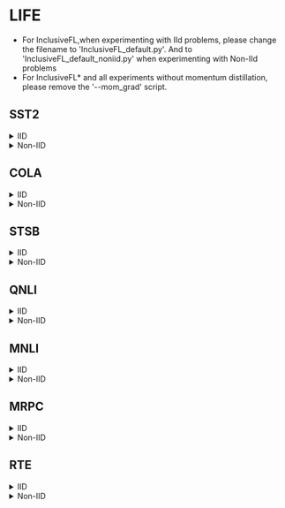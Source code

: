 # LIFE
- For InclusiveFL,when experimenting with IId problems, please change the filename to 'InclusiveFL_default.py'. And to 'InclusiveFL_default_noniid.py' when experimenting with Non-IId problems
- For InclusiveFL* and all experiments without momentum distillation, please remove the '--mom_grad' script.
## SST2
<details>
  <summary>IID</summary>
  <pre><code>python LIFE.py --model_name_or_path roberta-base --task_name sst2 --local_cls --local_one --local_pooler --mom_grad --mom_beta 0.2 --log_round 5 --portion 1 1 1 --pick_percentage 0.1 --rounds 100  --strategy split --leader_epoch 5 --num_users 1000 --seed 1762505000
  </code></pre>
</details>

<details>
  <summary>Non-IID</summary>
  <pre><code>python LIFE_noniid.py --model_name_or_path roberta-base --task_name sst2 --local_cls --local_one --local_pooler --mom_grad --mom_beta 0.2 --log_round 5 --portion 5 3 2 --pick_percentage 0.1 --rounds 100 --strategy split --sample_ratio 0.027 --leader_epoch 5 --num_users 1000 --manual_distribution --seed 1762505000
  </code></pre>
</details>


## COLA
<details>
  <summary>IID</summary>
  <pre><code>python LIFE_noiid.py --model_name_or_path roberta-base --task_name cola --local_cls --local_one --local_pooler --mom_grad --mom_beta 0.2 --log_round 5 --portion 5 3 2 --group 9 9 9 --pick_percentage 0.1 --rounds 100 --strategy split --sample_ratio 0.027 --leader_epoch 5 --num_users 100 --manual_distribution --seed 3829044447
  </code></pre>
</details>

<details>
  <summary>Non-IID</summary>
  <pre><code>python LIFE_noiid.py --model_name_or_path roberta-base --task_name cola --local_cls --local_one --local_pooler --mom_grad --mom_beta 0.2 --log_round 5 --portion 5 3 2  --pick_percentage 0.1 --rounds 100 --strategy split --sample_ratio 0.027 --leader_epoch 5 --num_users 100 --manual_distribution --seed 3829044447
  </code></pre>
</details>



## STSB
<details>
  <summary>IID</summary>
  <pre><code>python LIFE.py --model_name_or_path roberta-base --task_name stsb --local_cls --local_one --local_pooler --mom_grad --mom_beta 0.2 --log_round 5 --portion 1 1 1 --group 9 9 9 --group_proportions 0.33 0.33 0.33 --pick_percentage 0.1 --rounds 100 --strategy split --sample_ratio 0.27 --leader_epoch 5 --num_users 100
  </code></pre>
</details>

<details>
  <summary>Non-IID</summary>
  <pre><code>python LIFE_noniid.py --model_name_or_path roberta-base --task_name stsb --local_cls --local_one --local_pooler --mom_grad --mom_beta 0.2 --log_round 5 --portion 1 1 1 --group 9 9 9 --group_proportions 0.2 0.3 0.5 --pick_percentage 0.1 --rounds 100 --strategy split --sample_ratio 0.27 --leader_epoch 5 --num_users 100 --manual_distribution
  </code></pre>
</details>

## QNLI
<details>
  <summary>IID</summary>
  <pre><code>python LIFE.py --model_name_or_path roberta-base --task_name qnli --local_cls --local_one --local_pooler --mom_grad --mom_beta 0.2 --log_round 5 --portion 1 1 1 --pick_percentage 0.1 --rounds 100 --strategy split --sample_ratio 0.027 --leader_epoch 5 --num_users 1000 --seed 2512399976
  </code></pre>
</details>

<details>
  <summary>Non-IID</summary>
  <pre><code>python LIFE_noiid.py --model_name_or_path roberta-base --task_name qnli --local_cls --local_one --local_pooler --mom_grad --mom_beta 0.2 --log_round 5 --portion 5 3 2 --pick_percentage 0.1 --rounds 100 --strategy split --sample_ratio 0.027 --leader_epoch 5 --num_users 1000 --seed 2512399976 --manual_distribution
  </code></pre>
</details>


## MNLI
<details>
  <summary>IID</summary>
  <pre><code>python LIFE.py --model_name_or_path roberta-base --task_name mnli --local_cls --local_one --local_pooler --mom_grad --mom_beta 0.2 --log_round 5 --portion 1 1 1 --pick_percentage 0.1 --rounds 100 --strategy split --sample_ratio 0.0027 --leader_epoch 5 --num_users 10000 --per_device_eval_batch_size 32 --per_device_train_batch_size 32 --seed 3301259171
  </code></pre>
</details>

<details>
  <summary>Non-IID</summary>
  <pre><code>python LIFE_noiid.py --model_name_or_path roberta-base --task_name mnli --local_cls --local_one --local_pooler --mom_grad --mom_beta 0.2 --log_round 5 --portion 5 3 2 --pick_percentage 0.1 --rounds 100 --strategy split --sample_ratio 0.0027 --leader_epoch 5 --num_users 10000 --per_device_eval_batch_size 32 --per_device_train_batch_size 32 --seed 3301259171 --manual_distribution
  </code></pre>
</details>



## MRPC
<details>
  <summary>IID</summary>
  <pre><code>python LIFE.py --model_name_or_path roberta-base --task_name mrpc --local_cls --local_one --local_pooler --mom_grad --mom_beta 0.2 --log_round 5 --portion 1 1 1 --pick_percentage 0.1 --rounds 100 --strategy split --sample_ratio 0.27 --leader_epoch 5 --num_users 100 --seed 1046058099
  </code></pre>
</details>

<details>
  <summary>Non-IID</summary>
  <pre><code>python LIFE_noniid.py --model_name_or_path roberta-base --task_name mrpc --local_cls --local_one --local_pooler --mom_grad --mom_beta 0.2 --log_round 5 --portion 5 3 2 --pick_percentage 0.1 --rounds 100 --strategy split --sample_ratio 0.27 --leader_epoch 5 --num_users 100 --manual_distribution --seed 1046058099
  </code></pre>
</details>



## RTE
<details>
  <summary>IID</summary>
  <pre><code>python LIFE.py --model_name_or_path roberta-base --task_name rte --local_cls --local_one --local_pooler --mom_grad --mom_beta 0.2 --log_round 5 --portion 1 1 1 --pick_percentage 0.1 --rounds 100 --strategy split --sample_ratio 0.27 --leader_epoch 5 --num_users 100 --seed 1661086535
  </code></pre>
</details>

<details>
  <summary>Non-IID</summary>
  <pre><code>python LIFE_noniid.py --model_name_or_path roberta-base --task_name rte --local_cls --local_one --local_pooler --mom_grad --mom_beta 0.2 --log_round 5 --portion 5 3 2 --pick_percentage 0.1 --rounds 100 --strategy split --sample_ratio 0.27 --leader_epoch 5 --num_users 100 --manual_distribution  --seed 1661086535
  </code></pre>
</details>























